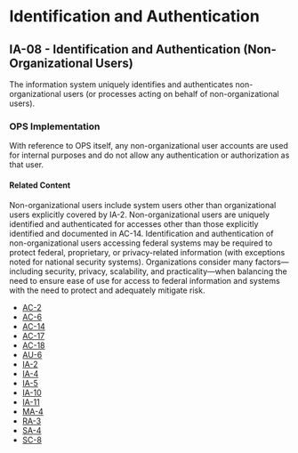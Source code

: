 # Identification and Authentication
## IA-08 - Identification and Authentication (Non-Organizational Users)

The information system uniquely identifies and authenticates non-organizational users (or processes acting on behalf of non-organizational users).

### OPS Implementation

With reference to OPS itself, any non-organizational user accounts are used for internal purposes and do not allow any authentication or authorization as that user.

#### Related Content

Non-organizational users include system users other than organizational users explicitly covered by IA-2. Non-organizational users are uniquely identified and authenticated for accesses other than those explicitly identified and documented in AC-14. Identification and authentication of non-organizational users accessing federal systems may be required to protect federal, proprietary, or privacy-related information (with exceptions noted for national security systems). Organizations consider many factors—including security, privacy, scalability, and practicality—when balancing the need to ensure ease of use for access to federal information and systems with the need to protect and adequately mitigate risk.


* [AC-2](../ac-02/index.md)
* [AC-6](../ac-06/index.md)
* [AC-14](../ac-14/index.md)
* [AC-17](../ac-17/index.md)
* [AC-18](../ac-18/index.md)
* [AU-6](../au-6/index.md)
* [IA-2](../ia-2/index.md)
* [IA-4](../ia-4/index.md)
* [IA-5](../ia-5/index.md)
* [IA-10](../ia-10/index.md)
* [IA-11](../ia-11/index.md)
* [MA-4](../ma-04/index.md)
* [RA-3](../ra-03/index.md)
* [SA-4](../sa-04/index.md)
* [SC-8](../sc-8/index.md)
